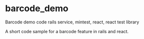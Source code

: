 # barcode_demo
Barcode demo code rails service, mintest, react, react test library

A short code sample for a barcode feature in rails and react. 

